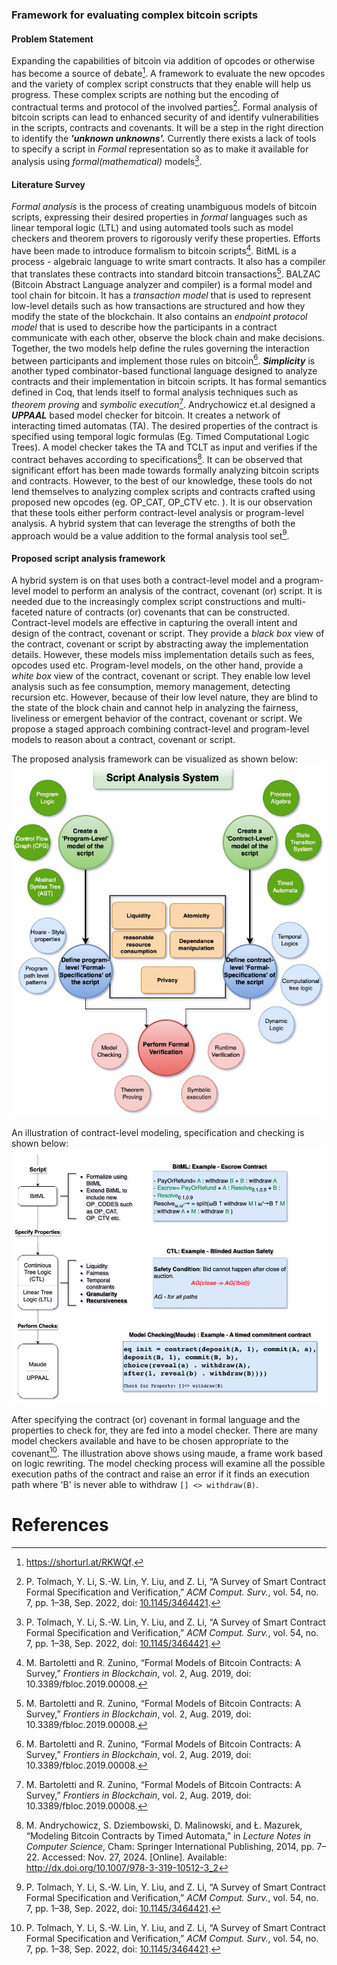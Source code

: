 
### Framework for evaluating complex bitcoin scripts
#### Problem Statement
Expanding the capabilities of bitcoin via addition of opcodes or otherwise has become a source of debate[^1]. A framework to evaluate the new opcodes and the variety of complex script constructs that they enable will help us progress. These complex scripts are nothing but the encoding of contractual terms and protocol of the involved parties[^2]. Formal analysis of bitcoin scripts can lead to enhanced security of and identify vulnerabilities in the scripts, contracts and covenants. It will be a step in the right direction to identify the ***'unknown unknowns'.*** Currently there exists a lack of tools to specify a script in *Formal* representation so as to make it available for analysis using *formal(mathematical)* models[^2].

#### Literature Survey
*Formal analysis* is the process of creating unambiguous models of bitcoin scripts, expressing their desired properties in *formal* languages such as linear temporal logic (LTL) and using automated tools such as model checkers and theorem provers to rigorously verify these properties. Efforts have been made to introduce formalism to bitcoin scripts[^3]. BitML is a process - algebraic language to write smart contracts. It also has a compiler that translates these contracts into standard bitcoin transactions[^3]. BALZAC (Bitcoin Abstract Language analyzer and compiler) is a formal model and tool chain for bitcoin. It has a *transaction model* that is used to represent low-level details such as how transactions are structured and how they modify the state of the blockchain. It also contains an *endpoint protocol model* that is used to describe how the participants in a contract communicate with each other, observe the block chain and make decisions. Together, the two models help define the rules governing the interaction between participants and implement those rules on bitcoin[^3]. ***Simplicity*** is another typed combinator-based functional language designed to analyze contracts and their implementation in bitcoin scripts. It has formal semantics defined in Coq, that lends itself to formal analysis techniques such as *theorem proving* and *symbolic execution*[^3]. Andrychowicz et.al designed a ***UPPAAL*** based model checker for bitcoin. It creates a network of interacting timed automatas (TA). The desired properties of the contract is specified using temporal logic formulas (Eg. Timed Computational Logic Trees). A model checker takes the TA and TCLT as input and verifies if the contract behaves according to specifications[^4].  It can be observed that significant effort has been made towards formally analyzing bitcoin scripts and contracts. However, to the best of our knowledge, these tools do not lend themselves to analyzing complex scripts and contracts crafted using proposed new opcodes (eg. OP_CAT, OP_CTV etc. ). It is our observation that these tools either perform contract-level analysis or program-level analysis. A hybrid system that can leverage the strengths of both the approach would be a value addition to the formal analysis tool set[^2]. 

#### Proposed script analysis framework
A hybrid system is on that uses both a contract-level model and a program-level model to perform an analysis of the contract, covenant (or) script. 
It is needed due to the increasingly complex script constructions and multi-faceted nature of contracts (or) covenants that can be constructed. Contract-level models are effective in capturing the overall intent and design of the contract, covenant or script.  They provide a *black box* view of the contract, covenant or script by abstracting away the implementation details. However, these models miss implementation details such as fees, opcodes used etc. Program-level models, on the other hand, provide a *white box* view of the contract, covenant or script. They enable low level analysis such as fee consumption, memory management, detecting recursion etc. However, because of their low level nature, they are blind to the state of the block chain and cannot help in analyzing the fairness, liveliness or emergent behavior of the contract, covenant or script. 
We propose a staged approach combining contract-level and program-level models to reason about a contract, covenant or script. 

The proposed analysis framework can be visualized as shown below:
![](script_analysis_new.jpg)

An illustration of contract-level modeling, specification and checking is shown below: 
![](hybridframework.jpg)

After specifying the contract (or) covenant in formal language and the properties to check for, they are fed into a model checker. There are many model checkers available and have to be chosen appropriate to the covenant[^2]. The illustration above shows using maude, a frame work based on logic rewriting. The model checking process will examine all the possible execution paths of the contract and raise an error if it finds an execution path where 'B' is never able to withdraw `[] <> withdraw(B)`. 
# References

[^1]: https://shorturl.at/RKWQf.
[^2]: P. Tolmach, Y. Li, S.-W. Lin, Y. Liu, and Z. Li, “A Survey of Smart Contract Formal Specification and Verification,” _ACM Comput. Surv._, vol. 54, no. 7, pp. 1–38, Sep. 2022, doi: [10.1145/3464421](https://doi.org/10.1145/3464421).
[^3]: M. Bartoletti and R. Zunino, “Formal Models of Bitcoin Contracts: A Survey,” _Frontiers in Blockchain_, vol. 2, Aug. 2019, doi: 10.3389/fbloc.2019.00008.
[^4]: M. Andrychowicz, S. Dziembowski, D. Malinowski, and Ł. Mazurek, “Modeling Bitcoin Contracts by Timed Automata,” in _Lecture Notes in Computer Science_, Cham: Springer International Publishing, 2014, pp. 7–22. Accessed: Nov. 27, 2024. [Online]. Available: http://dx.doi.org/10.1007/978-3-319-10512-3_2